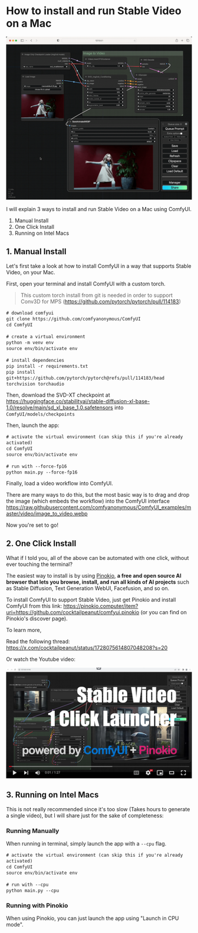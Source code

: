 # How to install and run Stable Video on a Mac

![comfymac.gif](comfymac.gif)

I will explain 3 ways to install and run Stable Video on a Mac using ComfyUI.

1. Manual Install
2. One Click Install
3. Running on Intel Macs

## 1. Manual Install

Let's first take a look at how to install ComfyUI in a way that supports Stable Video, on your Mac.

First, open your terminal and install ComfyUI with a custom torch.

> This custom torch install from git is needed in order to support Conv3D for MPS (https://github.com/pytorch/pytorch/pull/114183)

```
# download comfyui
git clone https://github.com/comfyanonymous/ComfyUI
cd ComfyUI

# create a virtual environment
python -m venv env
source env/bin/activate env

# install dependencies
pip install -r requirements.txt
pip install git+https://github.com/pytorch/pytorch@refs/pull/114183/head torchvision torchaudio
```

Then, download the SVD-XT checkpoint at https://huggingface.co/stabilityai/stable-diffusion-xl-base-1.0/resolve/main/sd_xl_base_1.0.safetensors into `ComfyUI/models/checkpoints`

Then, launch the app:

```
# activate the virtual environment (can skip this if you're already activated)
cd ComfyUI
source env/bin/activate env

# run with --force-fp16
python main.py --force-fp16
```

Finally, load a video workflow into ComfyUI.

There are many ways to do this, but the most basic way is to drag and drop the image (which embeds the workflow) into the ComfyUI interface https://raw.githubusercontent.com/comfyanonymous/ComfyUI_examples/master/video/image_to_video.webp

Now you're set to go!

## 2. One Click Install

What if I told you, all of the above can be automated with one click, without ever touching the terminal?

The easiest way to install is by using [Pinokio](https://pinokio.computer), **a free and open source AI browser that lets you browse, install, and run all kinds of AI projects** such as Stable Diffusion, Text Generation WebUI, Facefusion, and so on.

To install ComfyUI to support Stable Video, just get Pinokio and install ComfyUI from this link: https://pinokio.computer/item?uri=https://github.com/cocktailpeanut/comfyui.pinokio (or you can find on Pinokio's discover page).

To learn more,

Read the following thread: https://x.com/cocktailpeanut/status/1728075614807048208?s=20

Or watch the Youtube video:

[![Youtube](youtube.png)](https://www.youtube.com/watch?v=37_DzIG0Ows)


## 3. Running on Intel Macs

This is not really recommended since it's too slow (Takes hours to generate a single video), but I will share just for the sake of completeness:

### Running Manually

When running in terminal, simply launch the app with a `--cpu` flag.

```
# activate the virtual environment (can skip this if you're already activated)
cd ComfyUI
source env/bin/activate env

# run with --cpu
python main.py --cpu
```

### Running with Pinokio

When using Pinokio, you can just launch the app using "Launch in CPU mode".
